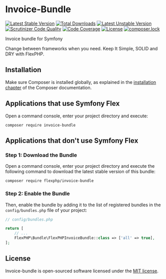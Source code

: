# Invoice-Bundle

[![Latest Stable Version](https://poser.pugx.org/flexphp/invoice-bundle/v/stable)](https://packagist.org/packages/flexphp/invoice-bundle)
[![Total Downloads](https://poser.pugx.org/flexphp/invoice-bundle/downloads)](https://packagist.org/packages/flexphp/invoice-bundle)
[![Latest Unstable Version](https://poser.pugx.org/flexphp/invoice-bundle/v/unstable)](https://packagist.org/packages/flexphp/invoice-bundle)
[![Scrutinizer Code Quality](https://scrutinizer-ci.com/g/flexphp/flex-invoice-bundle/badges/quality-score.png)](https://scrutinizer-ci.com/g/flexphp/flex-invoice-bundle)
[![Code Coverage](https://scrutinizer-ci.com/g/flexphp/flex-invoice-bundle/badges/coverage.png)](https://scrutinizer-ci.com/g/flexphp/flex-invoice-bundle)
[![License](https://poser.pugx.org/flexphp/invoice-bundle/license)](https://packagist.org/packages/flexphp/invoice-bundle)
[![composer.lock](https://poser.pugx.org/flexphp/invoice-bundle/composerlock)](https://packagist.org/packages/flexphp/invoice-bundle)

Invoice bundle for Symfony

Change between frameworks when you need. Keep It Simple, SOLID and DRY with FlexPHP.

## Installation

Make sure Composer is installed globally, as explained in the
[installation chapter](https://getcomposer.org/doc/00-intro.md)
of the Composer documentation.

Applications that use Symfony Flex
----------------------------------

Open a command console, enter your project directory and execute:

```console
composer require invoice-bundle
```

Applications that don't use Symfony Flex
----------------------------------------

### Step 1: Download the Bundle

Open a command console, enter your project directory and execute the
following command to download the latest stable version of this bundle:

```console
composer require flexphp/invoice-bundle
```

### Step 2: Enable the Bundle

Then, enable the bundle by adding it to the list of registered bundles
in the `config/bundles.php` file of your project:

```php
// config/bundles.php

return [
    // ...
    FlexPHP\Bundle\FlexPHPInvoiceBundle::class => ['all' => true],
];
```

## License

Invoice-bundle is open-sourced software licensed under the [MIT license](https://opensource.org/licenses/MIT).
